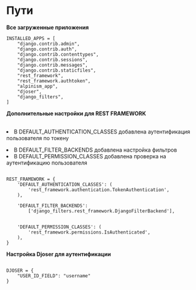 # Пути

**Все загруженные приложения**</br>

```
INSTALLED_APPS = [
    "django.contrib.admin",
    "django.contrib.auth",
    "django.contrib.contenttypes",
    "django.contrib.sessions",
    "django.contrib.messages",
    "django.contrib.staticfiles",
    "rest_framework",
    "rest_framework.authtoken",
    "alpinism_app",
    "djoser",
    "django_filters",
]
```

**Дополнительные настройки для REST FRAMEWORK**</br>
<br/> <li> В DEFAULT_AUTHENTICATION_CLASSES добавлена аутентификация пользователя по токену
<li>В DEFAULT_FILTER_BACKENDS добавлена настройка фильтров
<li>В DEFAULT_PERMISSION_CLASSES добавлена проверка на аутентификацию пользователя 

```

REST_FRAMEWORK = {
    'DEFAULT_AUTHENTICATION_CLASSES': (
        'rest_framework.authentication.TokenAuthentication',
    ),

    'DEFAULT_FILTER_BACKENDS':
        ['django_filters.rest_framework.DjangoFilterBackend'],


    'DEFAULT_PERMISSION_CLASSES': (
        'rest_framework.permissions.IsAuthenticated',
    ),
}

```
**Настройка Djoser для аутентификации**</br>

```

DJOSER = {
    "USER_ID_FIELD": "username"
}

```